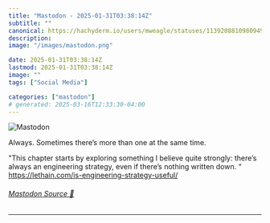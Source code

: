 ```yaml
---
title: "Mastodon - 2025-01-31T03:38:14Z"
subtitle: ""
canonical: https://hachyderm.io/users/mweagle/statuses/113920881098094923
description:
image: "/images/mastodon.png"

date: 2025-01-31T03:38:14Z
lastmod: 2025-01-31T03:38:14Z
image: ""
tags: ["Social Media"]

categories: ["mastodon"]
# generated: 2025-03-16T12:33:30-04:00
---
```

![Mastodon](/images/mastodon.png)

<p>Always. Sometimes there’s more than one at the same time.</p><p>&quot;This chapter starts by exploring something I believe quite strongly: there’s always an engineering strategy, even if there’s nothing written down. “<br /><a href="https://lethain.com/is-engineering-strategy-useful/" target="_blank" rel="nofollow noopener noreferrer" translate="no"><span class="invisible">https://</span><span class="ellipsis">lethain.com/is-engineering-str</span><span class="invisible">ategy-useful/</span></a></p>


###### [Mastodon Source 🐘](https://hachyderm.io/@mweagle/113920881098094923)

___

